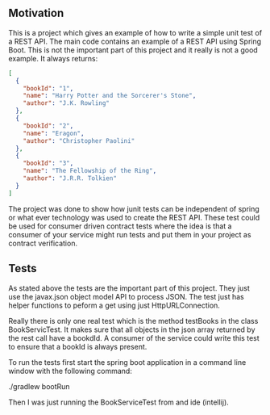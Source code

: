 ## Motivation

This is a project which gives an example of how to write a simple unit test of a REST API.  The main code contains an
example of a REST API using Spring Boot.  This is not the important part of this project and it really is not a good example.
It always returns:

```json
[
  {
    "bookId": "1",
    "name": "Harry Potter and the Sorcerer's Stone",
    "author": "J.K. Rowling"
  },
  {
    "bookId": "2",
    "name": "Eragon",
    "author": "Christopher Paolini"
  },
  {
    "bookId": "3",
    "name": "The Fellowship of the Ring",
    "author": "J.R.R. Tolkien"
  }
]
```

The project was done to show how junit tests can be independent of spring or what ever technology was used to create
the REST API.  These test could be used for consumer driven contract tests where the idea is that a consumer of your
service might run tests and put them in your project as contract verification.

## Tests

As stated above the tests are the important part of this project.  They just use the javax.json object model API to
process JSON.  The test just has helper functions to peform a get using just HttpURLConnection.

Really there is only one real test which is the method testBooks in the class BookServicTest.  It makes sure that all
objects in the json array returned by the rest call have a bookdId.  A consumer of the service could write this test
to ensure that a bookId is always present.

To run the tests first start the spring boot application in a command line window with the following command:

./gradlew bootRun

Then I was just running the BookServiceTest from and ide (intellij).




